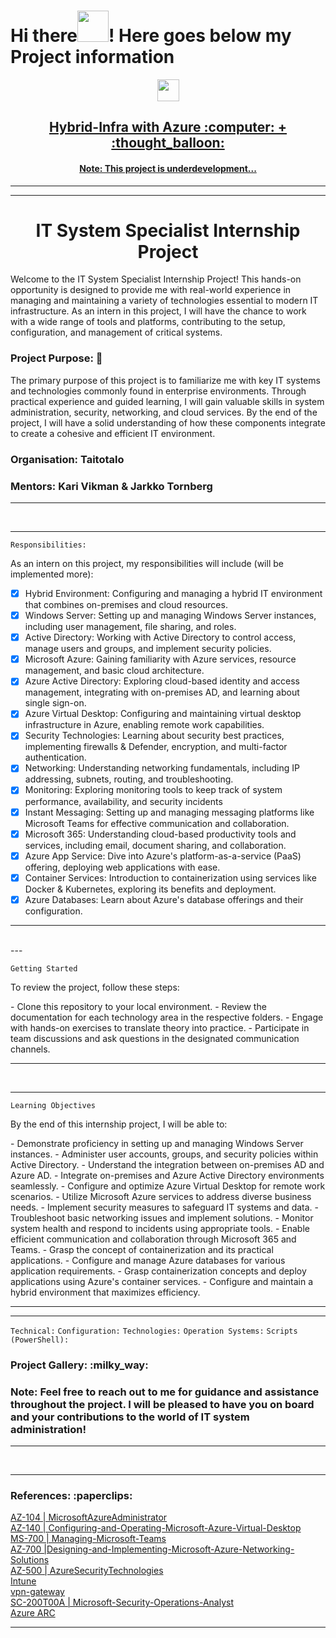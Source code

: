 # Hi there<img src="https://media.giphy.com/media/l4S95aLS28TNZDlzbX/giphy.gif" width="50" height="50"/>! Here goes below my Project information

<div>
<div id="header" align="center">
 <img src="https://media.giphy.com/media/778doP94sNJjYitr5C/giphy.gif" width="35" height="35"/>
</div>
<h2 align="center"><a href="">Hybrid-Infra with Azure  :computer: + :thought_balloon:</a></h2>
</div>

<div>
<h4 align="center"><a href="">Note: This project is underdevelopment...</a></h4>
</div>

---

---

<h1 align="center">IT System Specialist Internship Project</h1>

<p align="left">Welcome to the IT System Specialist Internship Project! This hands-on opportunity is designed to provide me with real-world experience in managing and maintaining a variety of technologies essential to modern IT infrastructure. As an intern in this project, I will have the chance to work with a wide range of tools and platforms, contributing to the setup, configuration, and management of critical systems.
</p>

<h3 align="left">Project Purpose: 📓 </h3>

<p align="left">The primary purpose of this project is to familiarize me with key IT systems and technologies commonly found in enterprise environments. Through practical experience and guided learning, I will gain valuable skills in system administration, security, networking, and cloud services. By the end of the project, I will have a solid understanding of how these components integrate to create a cohesive and efficient IT environment.
</p>

<h3 align="left">Organisation: Taitotalo</h3>
<h3 align="left">Mentors: Kari Vikman & Jarkko Tornberg</h3>

---
<br />

---


`Responsibilities:`
<p align="left">As an intern on this project, my responsibilities will include (will be implemented more):</p>

 - [x] Hybrid Environment: Configuring and managing a hybrid IT environment that combines on-premises and cloud resources.
 - [x] Windows Server: Setting up and managing Windows Server instances, including user management, file sharing, and roles.
 - [x] Active Directory: Working with Active Directory to control access, manage users and groups, and implement security policies.
 - [x] Microsoft Azure: Gaining familiarity with Azure services, resource management, and basic cloud architecture.
 - [x] Azure Active Directory: Exploring cloud-based identity and access management, integrating with on-premises AD, and learning about single sign-on.
 - [x] Azure Virtual Desktop: Configuring and maintaining virtual desktop infrastructure in Azure, enabling remote work capabilities.
 - [x] Security Technologies: Learning about security best practices, implementing firewalls & Defender, encryption, and multi-factor authentication.
 - [x] Networking: Understanding networking fundamentals, including IP addressing, subnets, routing, and troubleshooting.
 - [x] Monitoring: Exploring monitoring tools to keep track of system performance, availability, and security incidents
 - [x] Instant Messaging: Setting up and managing messaging platforms like Microsoft Teams for effective communication and collaboration.
 - [x] Microsoft 365: Understanding cloud-based productivity tools and services, including email, document sharing, and collaboration.
 - [x] Azure App Service: Dive into Azure's platform-as-a-service (PaaS) offering, deploying web applications with ease.
 - [x] Container Services: Introduction to containerization using services like Docker & Kubernetes, exploring its benefits and deployment.
 - [x] Azure Databases: Learn about Azure's database offerings and their configuration.

---
<br />
---

`Getting Started`

<p align="left">To review the project, follow these steps:</p>
- Clone this repository to your local environment.
- Review the documentation for each technology area in the respective folders.
- Engage with hands-on exercises to translate theory into practice.
- Participate in team discussions and ask questions in the designated communication channels.

---

<br />

---

`Learning Objectives`

<p align="left">By the end of this internship project, I will be able to:</p>
- Demonstrate proficiency in setting up and managing Windows Server instances.
- Administer user accounts, groups, and security policies within Active Directory.
- Understand the integration between on-premises AD and Azure AD.
- Integrate on-premises and Azure Active Directory environments seamlessly.
- Configure and optimize Azure Virtual Desktop for remote work scenarios.
- Utilize Microsoft Azure services to address diverse business needs.
- Implement security measures to safeguard IT systems and data.
- Troubleshoot basic networking issues and implement solutions.
- Monitor system health and respond to incidents using appropriate tools.
- Enable efficient communication and collaboration through Microsoft 365 and Teams.
- Grasp the concept of containerization and its practical applications.
- Configure and manage Azure databases for various application requirements.
- Grasp containerization concepts and deploy applications using Azure's container services.
- Configure and maintain a hybrid environment that maximizes efficiency.

---

---

`Technical:`
`Configuration:`
`Technologies:`
`Operation Systems:`
`Scripts (PowerShell):`

<div>
<h3 align="left">Project Gallery: :milky_way:</h3>

<div>

</div>

</div>

<h3 align="left">Note: Feel free to reach out to me for guidance and assistance throughout the project. I will be pleased to have you on board and your contributions to the world of IT system administration!</h3>

---

<br />

---

<h3 align="left">References: :paperclips:</h3>

[AZ-104 | MicrosoftAzureAdministrator](https://github.com/MicrosoftLearning/AZ-104-MicrosoftAzureAdministrator) <br />
[AZ-140 | Configuring-and-Operating-Microsoft-Azure-Virtual-Desktop](https://github.com/MicrosoftLearning/AZ-140-Configuring-and-Operating-Microsoft-Azure-Virtual-Desktop) <br />
[MS-700 | Managing-Microsoft-Teams](https://github.com/MicrosoftLearning/MS-700-Managing-Microsoft-Teams) <br />
[AZ-700 |Designing-and-Implementing-Microsoft-Azure-Networking-Solutions](https://github.com/MicrosoftLearning/AZ-700-Designing-and-Implementing-Microsoft-Azure-Networking-Solutions) <br />
[AZ-500 | AzureSecurityTechnologies](https://github.com/MicrosoftLearning/AZ500-AzureSecurityTechnologies) <br />
[Intune](https://github.com/koushik80/Intune) <br />
[vpn-gateway](https://learn.microsoft.com/en-us/azure/vpn-gateway/vpn-gateway-certificates-point-to-site) <br />
[SC-200T00A | Microsoft-Security-Operations-Analyst](https://github.com/MicrosoftLearning/SC-200T00A-Microsoft-Security-Operations-Analyst) <br />
[Azure ARC](https://azure.microsoft.com/en-us/products/azure-arc) <br />

---


